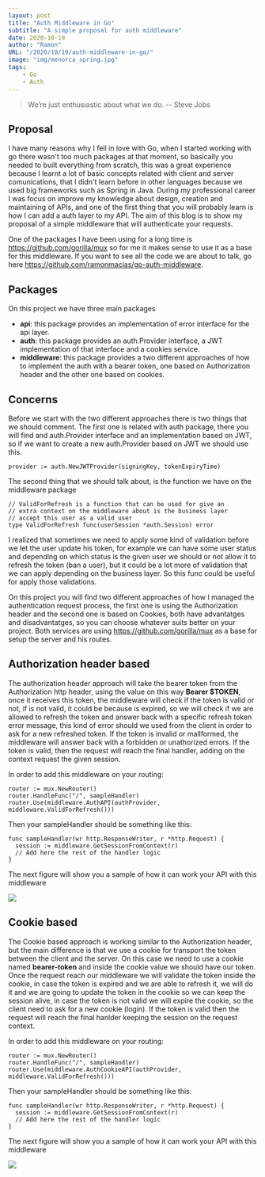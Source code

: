 ```yaml
---
layout: post
title: "Auth Middleware in Go"
subtitle: "A simple proposal for auth middleware"
date: 2020-10-19
author: "Ramon"
URL: "/2020/10/19/auth-middleware-in-go/"
image: "img/menorca_spring.jpg"
tags:
    - Go
    - Auth
---
```


>  We’re just enthusiastic about what we do. -- Steve Jobs

## Proposal

I have many reasons why I fell in love with Go, when I started working with go there wasn't too much packages at that moment, so basically you needed to built everything from scratch, this was a great experience because I learnt a lot of basic concepts related with client and server comunications, that I didn't learn before in other languages because we used big frameworks such as Spring in Java. During my professional career I was focus on improve my knowledge about design, creation and maintaining of APIs, and one of the first thing that you will probably learn is how I can add a auth layer to my API. The aim of this blog is to show my proposal of a simple middleware that will authenticate your requests.

One of the packages I have been using for a long time is https://github.com/gorilla/mux so for me it makes sense to use it as a base for this middleware. If you want to see all the code we are about to talk, go here https://github.com/ramonmacias/go-auth-middleware.

## Packages

On this project we have three main packages

* **api**: this package provides an implementation of error interface for the api layer.
* **auth**: this package provides an auth.Provider interface, a JWT implementation of that interface and a cookies service.
* **middleware**: this package provides a two different approaches of how to implement the auth with a bearer token, one based on Authorization header and the other one based on cookies.

## Concerns

 Before we start with the two different approaches there is two things that we should comment. The first one is related with auth package, there you will find and auth.Provider interface and an implementation based on JWT, so if we want to create a new auth.Provider based on JWT we should use this.

 ```
 provider := auth.NewJWTProvider(signingKey, tokenExpiryTime)
 ```

 The second thing that we should talk about, is the function we have on the middleware package

 ```
 // ValidForRefresh is a function that can be used for give an
// extra context on the middleware about is the business layer
// accept this user as a valid user
type ValidForRefresh func(userSession *auth.Session) error
```

I realized that sometimes we need to apply some kind of validation before we let the user update his token, for example we can have some user status and depending on which status is the given user we should or not allow it to refresh the token (ban a user), but it could be a lot more of validation that we can apply depending on the business layer. So this func could be useful for apply those validations.

On this project you will find two different approaches of how I managed the authentication request process, the first one is using the Authorization header and the second one is based on Cookies, both have advantatges and disadvantatges, so you can choose whatever suits better on your project. Both services are using https://github.com/gorilla/mux as a base for setup the server and his routes.

## Authorization header based

The authorization header approach will take the bearer token from the Authorization http header, using the value on this way **Bearer $TOKEN**, once it receives this token, the middleware will check if the token is valid or not, if is not valid, it could be because is expired, so we will check if we are allowed to refresh the token and answer back with a specific refresh token error message, this kind of error should we used from the client in order to ask for a new refreshed token. If the token is invalid or mallformed, the middleware will answer back with a forbidden or unathorized errors. If the token is valid, then the request will reach the final handler, adding on the context request the given session.

In order to add this middleware on your routing:

```
router := mux.NewRouter()
router.HandleFunc("/", sampleHandler)
router.Use(middleware.AuthAPI(authProvider, middleware.ValidForRefresh()))
```

Then your sampleHandler should be something like this:

```
func sampleHandler(wr http.ResponseWriter, r *http.Request) {
  session := middleware.GetSessionFromContext(r)
  // Add here the rest of the handler logic
}
```

The next figure will show you a sample of how it can work your API with this middleware

![](/img/authorization-header-based.jpg)

## Cookie based

The Cookie based approach is working similar to the Authorization header, but the main difference is that we use a cookie for transport the token between the client and the server. On this case we need to use a cookie named **bearer-token** and inside the cookie value we should have our token. Once the request reach our middleware we will validate the token inside the cookie, in case the token is expired and we are able to refresh it, we will do it and we are going to update the token in the cookie so we can keep the session alive, in case the token is not valid we will expire the cookie, so the client need to ask for a new cookie (login). If the token is valid then the request will reach the final hanlder keeping the session on the request context.

In order to add this middleware on your routing:

```
router := mux.NewRouter()
router.HandleFunc("/", sampleHandler)
router.Use(middleware.AuthCookieAPI(authProvider, middleware.ValidForRefresh()))
```

Then your sampleHandler should be something like this:

```
func sampleHandler(wr http.ResponseWriter, r *http.Request) {
  session := middleware.GetSessionFromContext(r)
  // Add here the rest of the handler logic
}
```

The next figure will show you a sample of how it can work your API with this middleware

![](/img/cookie-based.jpg)